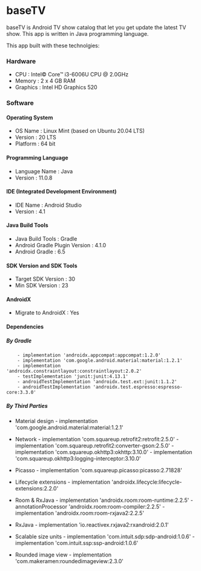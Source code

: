 # baseTV
baseTV is Android TV show catalog that let you get update the latest TV show. This app is written in Java programming language.

This app built with these technolgies:
### Hardware
- CPU : Intel© Core™ i3-6006U CPU @ 2.0GHz
- Memory : 2 x 4 GB RAM
- Graphics : Intel HD Graphics 520

### Software
#### Operating System
- OS Name : Linux Mint (based on Ubuntu 20.04 LTS)
- Version : 20 LTS
- Platform : 64 bit

#### Programming Language
- Language Name : Java
- Version : 11.0.8

#### IDE (Integrated Development Environment)
- IDE Name : Android Studio
- Version : 4.1

#### Java Build Tools
- Java Build Tools : Gradle
- Android Gradle Plugin Version : 4.1.0
- Android Gradle : 6.5

#### SDK Version and SDK Tools
- Target SDK Version : 30
- Min SDK Version : 23

#### AndroidX
- Migrate to AndroidX : Yes

#### Dependencies
##### By Gradle
        - implementation 'androidx.appcompat:appcompat:1.2.0'
        - implementation 'com.google.android.material:material:1.2.1'
        - implementation 'androidx.constraintlayout:constraintlayout:2.0.2'
        - testImplementation 'junit:junit:4.13.1'
        - androidTestImplementation 'androidx.test.ext:junit:1.1.2'
        - androidTestImplementation 'androidx.test.espresso:espresso-core:3.3.0'

##### By Third Parties
- Material design
        - implementation 'com.google.android.material:material:1.2.1'

- Network
        - implementation 'com.squareup.retrofit2:retrofit:2.5.0'
        - implementation 'com.squareup.retrofit2:converter-gson:2.5.0'
        - implementation 'com.squareup.okhttp3:okhttp:3.10.0'
        - implementation 'com.squareup.okhttp3:logging-interceptor:3.10.0'

- Picasso
        - implementation 'com.squareup.picasso:picasso:2.71828'

- Lifecycle extensions
        - implementation 'androidx.lifecycle:lifecycle-extensions:2.2.0'

- Room & RxJava
        - implementation 'androidx.room:room-runtime:2.2.5'
        - annotationProcessor 'androidx.room:room-compiler:2.2.5'
        - implementation 'androidx.room:room-rxjava2:2.2.5'

- RxJava
        - implementation 'io.reactivex.rxjava2:rxandroid:2.0.1'

- Scalable size units
        - implementation 'com.intuit.sdp:sdp-android:1.0.6'
        - implementation 'com.intuit.ssp:ssp-android:1.0.6'

- Rounded image view
        - implementation 'com.makeramen:roundedimageview:2.3.0'
